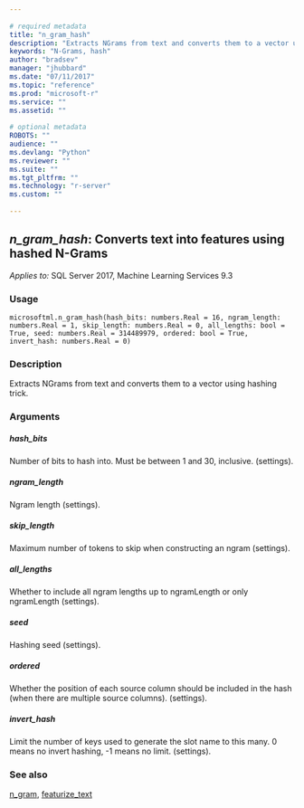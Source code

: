 ```yaml
--- 
 
# required metadata 
title: "n_gram_hash" 
description: "Extracts NGrams from text and converts them to a vector using hashing trick." 
keywords: "N-Grams, hash" 
author: "bradsev" 
manager: "jhubbard" 
ms.date: "07/11/2017" 
ms.topic: "reference" 
ms.prod: "microsoft-r" 
ms.service: "" 
ms.assetid: "" 
 
# optional metadata 
ROBOTS: "" 
audience: "" 
ms.devlang: "Python" 
ms.reviewer: "" 
ms.suite: "" 
ms.tgt_pltfrm: "" 
ms.technology: "r-server" 
ms.custom: "" 
 
---
```


## *n_gram_hash*: Converts text into features using hashed N-Grams


*Applies to:* SQL Server 2017, Machine Learning Services 9.3


### Usage



```
microsoftml.n_gram_hash(hash_bits: numbers.Real = 16, ngram_length: numbers.Real = 1, skip_length: numbers.Real = 0, all_lengths: bool = True, seed: numbers.Real = 314489979, ordered: bool = True, invert_hash: numbers.Real = 0)
```




### Description

Extracts NGrams from text and converts them to a vector using hashing trick.


### Arguments


##### hash_bits

Number of bits to hash into. Must be between 1 and 30, inclusive. (settings).


##### ngram_length

Ngram length (settings).


##### skip_length

Maximum number of tokens to skip when constructing an ngram (settings).


##### all_lengths

Whether to include all ngram lengths up to ngramLength or only ngramLength (settings).


##### seed

Hashing seed (settings).


##### ordered

Whether the position of each source column should be included in the hash (when there are multiple source columns). (settings).


##### invert_hash

Limit the number of keys used to generate the slot name to this many. 0 means no invert hashing, -1 means no limit. (settings).


### See also

[n_gram](microsoftml.modules.text_analytics.n_gram.md),
[featurize_text](microsoftml.modules.text_analytics.featurize_text.md)
